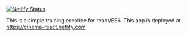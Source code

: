 [![Netlify Status](https://api.netlify.com/api/v1/badges/d1c6bc88-77dc-4430-a7eb-657eef47c566/deploy-status)](https://app.netlify.com/sites/cinema-react/deploys)

This is a simple training exercice for react/ES6.
This app is deployed at https://cinema-react.netlify.com

